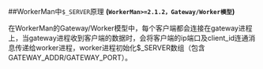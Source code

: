 ##WorkerMan中```$_SERVER```原理
**(```WorkerMan>=2.1.2，Gateway/Worker模型```)**

在WorkerMan的Gateway/Worker模型中，每个客户端都会连接在gateway进程上，当gateway进程收到客户端的数据时，会将客户端的ip端口及client_id连通消息传递给worker进程，worker进程初始化$_SERVER数组（包含GATEWAY_ADDR/GATEWAY_PORT）。
